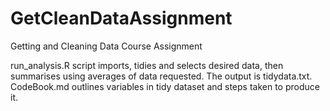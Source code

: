 # GetCleanDataAssignment
Getting and Cleaning Data Course Assignment

run_analysis.R script imports, tidies and selects desired data, then summarises using averages of data requested.  The output is tidydata.txt.  CodeBook.md outlines variables in tidy dataset and steps taken to produce it.
